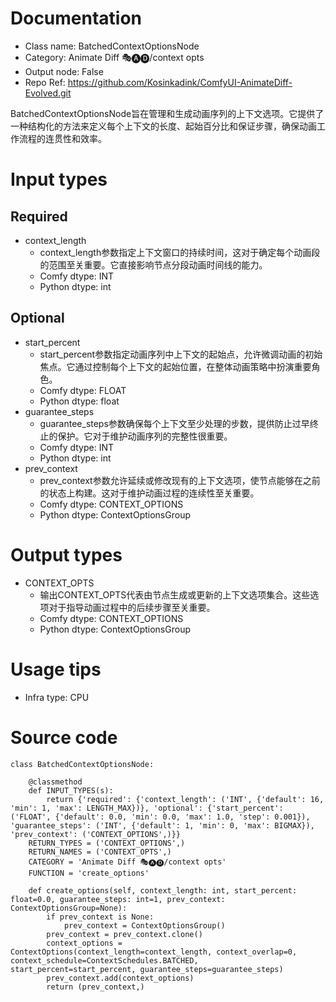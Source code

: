 # Documentation
- Class name: BatchedContextOptionsNode
- Category: Animate Diff 🎭🅐🅓/context opts
- Output node: False
- Repo Ref: https://github.com/Kosinkadink/ComfyUI-AnimateDiff-Evolved.git

BatchedContextOptionsNode旨在管理和生成动画序列的上下文选项。它提供了一种结构化的方法来定义每个上下文的长度、起始百分比和保证步骤，确保动画工作流程的连贯性和效率。

# Input types
## Required
- context_length
    - context_length参数指定上下文窗口的持续时间，这对于确定每个动画段的范围至关重要。它直接影响节点分段动画时间线的能力。
    - Comfy dtype: INT
    - Python dtype: int
## Optional
- start_percent
    - start_percent参数指定动画序列中上下文的起始点，允许微调动画的初始焦点。它通过控制每个上下文的起始位置，在整体动画策略中扮演重要角色。
    - Comfy dtype: FLOAT
    - Python dtype: float
- guarantee_steps
    - guarantee_steps参数确保每个上下文至少处理的步数，提供防止过早终止的保护。它对于维护动画序列的完整性很重要。
    - Comfy dtype: INT
    - Python dtype: int
- prev_context
    - prev_context参数允许延续或修改现有的上下文选项，使节点能够在之前的状态上构建。这对于维护动画过程的连续性至关重要。
    - Comfy dtype: CONTEXT_OPTIONS
    - Python dtype: ContextOptionsGroup

# Output types
- CONTEXT_OPTS
    - 输出CONTEXT_OPTS代表由节点生成或更新的上下文选项集合。这些选项对于指导动画过程中的后续步骤至关重要。
    - Comfy dtype: CONTEXT_OPTIONS
    - Python dtype: ContextOptionsGroup

# Usage tips
- Infra type: CPU

# Source code
```
class BatchedContextOptionsNode:

    @classmethod
    def INPUT_TYPES(s):
        return {'required': {'context_length': ('INT', {'default': 16, 'min': 1, 'max': LENGTH_MAX})}, 'optional': {'start_percent': ('FLOAT', {'default': 0.0, 'min': 0.0, 'max': 1.0, 'step': 0.001}), 'guarantee_steps': ('INT', {'default': 1, 'min': 0, 'max': BIGMAX}), 'prev_context': ('CONTEXT_OPTIONS',)}}
    RETURN_TYPES = ('CONTEXT_OPTIONS',)
    RETURN_NAMES = ('CONTEXT_OPTS',)
    CATEGORY = 'Animate Diff 🎭🅐🅓/context opts'
    FUNCTION = 'create_options'

    def create_options(self, context_length: int, start_percent: float=0.0, guarantee_steps: int=1, prev_context: ContextOptionsGroup=None):
        if prev_context is None:
            prev_context = ContextOptionsGroup()
        prev_context = prev_context.clone()
        context_options = ContextOptions(context_length=context_length, context_overlap=0, context_schedule=ContextSchedules.BATCHED, start_percent=start_percent, guarantee_steps=guarantee_steps)
        prev_context.add(context_options)
        return (prev_context,)
```